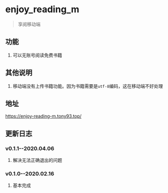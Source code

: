 # enjoy_reading_m

> 享阅移动端

## 功能
1. 可以无账号阅读免费书籍

## 其他说明
1. 移动端没有上传书籍功能。因为书籍需要是`utf-8`编码，这在移动端不好处理

## 地址
https://enjoy-reading-m.tony93.top/

## 更新日志
### v0.1.1--2020.04.06
1. 解决无法正确退出的问题

### v0.1.0--2020.02.16
1. 基本完成


